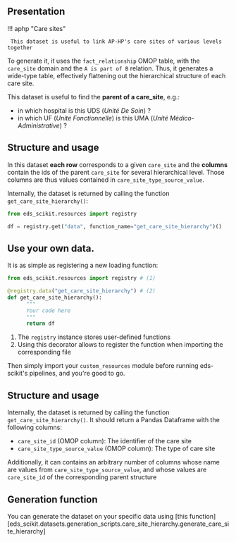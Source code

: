 ## Presentation

!!! aphp "Care sites"

     This dataset is useful to link AP-HP's care sites of various levels together

To generate it, it uses the `fact_relationship` OMOP table, with the `care_site` domain and the `A is part of B` relation. Thus, it generates a wide-type table, effectively flattening out the hierarchical structure of each care site.

This dataset is useful to find the **parent of a care_site**, e.g.:

- in which hospital is this UDS (*Unité De Soin*) ?
- in which UF (*Unité Fonctionnelle*) is this UMA (*Unité Médico-Administrative*) ?

## Structure and usage

In this dataset **each row** corresponds to a given `care_site` and the **columns** contain
the ids of the parent `care_site` for several hierarchical level. Those columns are thus values contained in `care_site_type_source_value`.

Internally, the dataset is returned by calling the function `get_care_site_hierarchy()`:

```python
from eds_scikit.resources import registry

df = registry.get("data", function_name="get_care_site_hierarchy")()
```

## Use your own data.

It is as simple as registering a new loading function:

```python title="custom_resources.py"
from eds_scikit.resources import registry # (1)

@registry.data("get_care_site_hierarchy") # (2)
def get_care_site_hierarchy():
      """
      Your code here
      """
      return df
```

1. The `registry` instance stores user-defined functions
2. Using this decorator allows to register the function when importing the corresponding file

Then simply import your `custom_resources` module before running eds-scikit's pipelines, and you're good to go.

## Structure and usage

Internally, the dataset is returned by calling the function `get_care_site_hierarchy()`.
It should return a Pandas Dataframe with the following columns:

- `care_site_id` (OMOP column): The identifier of the care site
- `care_site_type_source_value` (OMOP column): The type of care site

Additionally, it can contains an arbitrary number of columns whose name are values from `care_site_type_source_value`, and whose values are `care_site_id` of the corresponding parent structure

## Generation function

You can generate the dataset on your specific data using [this function][eds_scikit.datasets.generation_scripts.care_site_hierarchy.generate_care_site_hierarchy]
